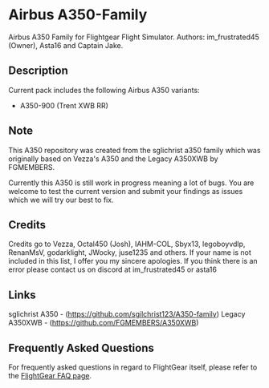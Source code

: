 # Airbus A350-Family 
Airbus A350 Family for Flightgear Flight Simulator.
Authors: im_frustrated45 (Owner), Asta16 and Captain Jake.

## Description
Current pack includes the following Airbus A350 variants:
- A350-900 (Trent XWB RR)

## Note
This A350 repository was created from the sglichrist a350 family which was originally based on Vezza's A350 and the Legacy A350XWB by FGMEMBERS.

Currently this A350 is still work in progress meaning a lot of bugs. You are welcome to test the current version and submit your findings as issues which we will try our best to fix.

## Credits
Credits go to Vezza, Octal450 (Josh), IAHM-COL, Sbyx13, legoboyvdlp, RenanMsV, godarklight, JWocky, juse1235 and others. 
If your name is not included in this list, I offer you my sincere apologies. 
If you think there is an error please contact us on discord at im_frustrated45 or asta16

## Links
sglichrist A350 - (https://github.com/sgilchrist123/A350-family)
Legacy A350XWB  - (https://github.com/FGMEMBERS/A350XWB)

## Frequently Asked Questions
For frequently asked questions in regard to FlightGear itself, please refer to the [FlightGear FAQ page](https://wiki.flightgear.org/Frequently_asked_questions).